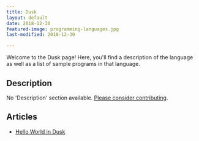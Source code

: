 ```yaml
---
title: Dusk
layout: default
date: 2018-12-30
featured-image: programming-languages.jpg
last-modified: 2018-12-30

---
```


Welcome to the Dusk page! Here, you'll find a description of the language as well as a list of sample programs in that language.

## Description

No 'Description' section available. [Please consider contributing](https://github.com/TheRenegadeCoder/sample-programs-website).

## Articles

- [Hello World in Dusk](https://rzuckerm.github.io/sample-programs-website-copy/projects/hello-world/dusk)